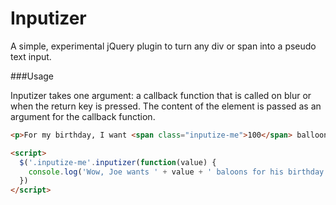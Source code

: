 Inputizer
=============

A simple, experimental jQuery plugin to turn any div or span into a pseudo text input.

###Usage

Inputizer takes one argument: a callback function that is called on blur or when the return key is pressed. The content of the element is passed as an argument for the callback function.

```html
<p>For my birthday, I want <span class="inputize-me">100</span> balloons.</p>

<script>
  $('.inputize-me'.inputizer(function(value) {
    console.log('Wow, Joe wants ' + value + ' baloons for his birthday!');
  })
</script>
```
